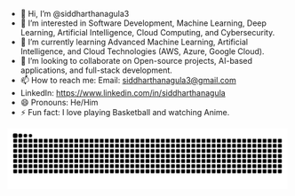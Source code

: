 - 👋 Hi, I’m @siddharthanagula3
- 👀 I’m interested in Software Development, Machine Learning, Deep Learning, Artificial Intelligence, Cloud Computing, and Cybersecurity.
- 🌱 I’m currently learning Advanced Machine Learning, Artificial Intelligence, and Cloud Technologies (AWS, Azure, Google Cloud).
- 💞️ I’m looking to collaborate on Open-source projects, AI-based applications, and full-stack development.
- 📫 How to reach me: Email: siddharthanagula3@gmail.com
-  LinkedIn: https://www.linkedin.com/in/siddharthanagula
- 😄 Pronouns: He/Him
- ⚡ Fun fact: I love playing Basketball and watching Anime.


<picture>
  <source media="(prefers-color-scheme: dark)" srcset="https://raw.githubusercontent.com/siddharthanagula3/siddharthanagula3/output/github-snake-dark.svg" />
  <source media="(prefers-color-scheme: light)" srcset="https://raw.githubusercontent.com/siddharthanagula3/siddharthanagula3/output/github-snake.svg" />
  <img alt="github-snake" src="https://raw.githubusercontent.com/siddharthanagula3/siddharthanagula3/output/github-snake.svg" />
</picture>
